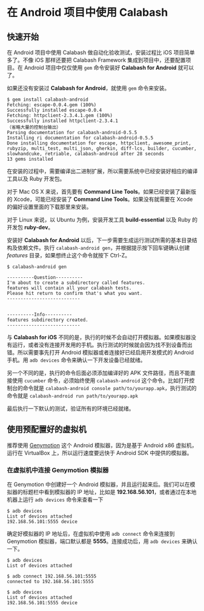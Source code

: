 # 在 Android 项目中使用 Calabash

## 快速开始
在 Android 项目中使用 Calabash 做自动化验收测试，安装过程比 iOS 项目简单多了。不像 iOS 那样还要把 Calabash Framework 集成到项目中，还要配置项目。在 Android 项目中仅仅使用 `gem` 命令安装好 **Calabash for Android** 就可以了。

如果还没有安装过 **Calabash for Android**，就使用 `gem` 命令来安装。

``` console
$ gem install calabash-android
Fetching: escape-0.0.4.gem (100%)
Successfully installed escape-0.0.4
Fetching: httpclient-2.3.4.1.gem (100%)
Successfully installed httpclient-2.3.4.1
（省略大量的控制台输出）
Parsing documentation for calabash-android-0.5.5
Installing ri documentation for calabash-android-0.5.5
Done installing documentation for escape, httpclient, awesome_print, rubyzip, multi_test, multi_json, gherkin, diff-lcs, builder, cucumber, slowhandcuke, retriable, calabash-android after 28 seconds
13 gems installed
```

在安装的过程中，需要编译出二进制扩展，所以需要系统中已经安装好相应的编译工具以及 Ruby 开发包。

对于 Mac OS X 来说，首先要有 **Command Line Tools**。如果已经安装了最新版的 Xcode，可能已经安装了 **Command Line Tools**。如果没有就需要在 Xcode 的偏好设置里面的下载那里来安装。

对于 Linux 来说，以 Ubuntu 为例，安装开发工具 **build-essential** 以及 Ruby 的开发包  **ruby-dev**。

安装好 **Calabash for Android** 以后，下一步需要生成运行测试所需的基本目录结构及依赖文件。执行 `calabash-android gen`，并根据提示按下回车键确认创建 *features* 目录，如果想终止这个命令就按下 Ctrl-Z。

``` console
$ calabash-android gen

----------Question----------
I'm about to create a subdirectory called features.
features will contain all your calabash tests.
Please hit return to confirm that's what you want.
---------------------------


----------Info----------
features subdirectory created.
---------------------------
```

与 **Calabash for iOS** 不同的是，执行的时候不会自动打开模拟器。如果模拟器没有运行，或者没有连接开发用的手机。执行测试的时候就会因为找不到设备而出错。所以需要事先打开 Android 模拟器或者连接好已经启用开发模式的 Android 手机。用 `adb devices` 命令来确认一下开发设备已经就绪。

另一个不同的是，执行的命令后面必须添加编译好的 APK 文件路径，而且不能直接使用 `cucumber` 命令，必须始终使用 `calabash-android` 这个命令。比如打开控制台的命令就是 `calabash-android console path/to/yourapp.apk`，执行测试的命令就是 `calabash-android run path/to/yourapp.apk`

最后执行一下默认的测试，验证所有的环境已经就绪。

## 使用预配置好的虚拟机

推荐使用 [Genymotion](http://www.genymotion.com/) 这个 Android 模拟器，因为是基于 Android x86 虚拟机，运行在 VirtualBox 上，所以运行速度要远快于 Android SDK 中提供的模拟器。

### 在虚拟机中连接 Genymotion 模拟器
在 Genymotion 中创建好一个 Android 模拟器，并且运行起来后。我们可以在模拟器的标题栏中看到模拟器的 IP 地址，比如是 **192.168.56.101**，或者通过在本地机器上运行 `adb devices` 命令来查看一下

``` console
$ adb devices
List of devices attached
192.168.56.101:5555	device
```

确定好模拟器的 IP 地址后，在虚拟机中使用 `adb connect` 命令来连接到 Genymotion 模拟器，端口默认都是 **5555**。连接成功后，用 `adb devices` 来确认一下。

``` console
$ adb devices
List of devices attached

$ adb connect 192.168.56.101:5555
connected to 192.168.56.101:5555

$ adb devices
List of devices attached
192.168.56.101:5555	device
```
